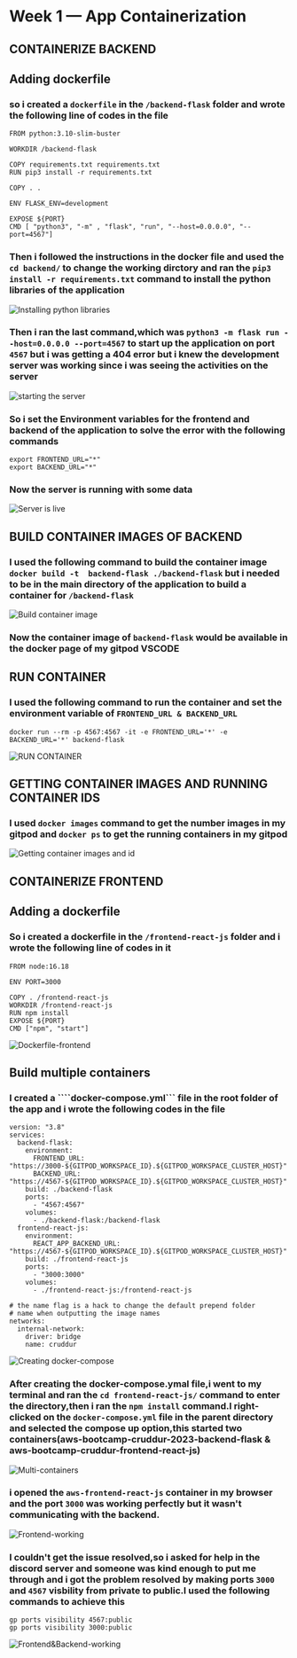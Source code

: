 # Week 1 — App Containerization
## CONTAINERIZE BACKEND
## Adding dockerfile
### so i created a ```dockerfile``` in the ```/backend-flask``` folder and wrote the following line of codes in the file 
```
FROM python:3.10-slim-buster

WORKDIR /backend-flask

COPY requirements.txt requirements.txt
RUN pip3 install -r requirements.txt

COPY . .

ENV FLASK_ENV=development

EXPOSE ${PORT}
CMD [ "python3", "-m" , "flask", "run", "--host=0.0.0.0", "--port=4567"]
```
### Then i followed the instructions in the docker file and used the ``` cd backend/``` to change the working dirctory and ran the ```pip3 install -r requirements.txt``` command to install the python libraries of the application 
![Installing python libraries](assets/docker-create.png)
### Then i ran the last command,which was ```python3 -m flask run --host=0.0.0.0 --port=4567``` to start up the application on port ```4567``` but i was getting a 404 error but i knew the development server was working since i was seeing the activities on the server 
![starting the server](assets/open-port.png)
### So i set the Environment variables for the frontend and backend of the application to solve the error with the following commands 
```
export FRONTEND_URL="*"
export BACKEND_URL="*"
```
### Now the server is running with some data 
![Server is live](assets/port-running.png)

## BUILD CONTAINER IMAGES OF BACKEND
### I used the following command to build the container image ```docker build -t  backend-flask ./backend-flask``` but i needed to be in the main directory of the application to build a container for ```/backend-flask```
![Build container image](assets/build-container.png)
### Now the container image of ```backend-flask``` would be available in the docker page of my gitpod VSCODE

## RUN CONTAINER
### I used the following command to run the container and set the environment variable of ```FRONTEND_URL & BACKEND_URL```
```
docker run --rm -p 4567:4567 -it -e FRONTEND_URL='*' -e BACKEND_URL='*' backend-flask
```
![RUN CONTAINER](assets/run-container.png)
## GETTING CONTAINER IMAGES AND RUNNING CONTAINER IDS
### I used ```docker images``` command to get the number images in my gitpod and ```docker ps``` to get the running containers in my gitpod
![Getting container images and id](assets/get-container-images.png)
## CONTAINERIZE FRONTEND
## Adding a dockerfile
### So i created a dockerfile in the ```/frontend-react-js``` folder and i wrote the following line of codes in it
```
FROM node:16.18

ENV PORT=3000

COPY . /frontend-react-js
WORKDIR /frontend-react-js
RUN npm install
EXPOSE ${PORT}
CMD ["npm", "start"]
```
![Dockerfile-frontend](assets/dockerfile-frontend.png)
## Build multiple containers
### I created a ````docker-compose.yml``` file in the root folder of the app and i wrote the following codes in the file
```
version: "3.8"
services:
  backend-flask:
    environment:
      FRONTEND_URL: "https://3000-${GITPOD_WORKSPACE_ID}.${GITPOD_WORKSPACE_CLUSTER_HOST}"
      BACKEND_URL: "https://4567-${GITPOD_WORKSPACE_ID}.${GITPOD_WORKSPACE_CLUSTER_HOST}"
    build: ./backend-flask
    ports:
      - "4567:4567"
    volumes:
      - ./backend-flask:/backend-flask
  frontend-react-js:
    environment:
      REACT_APP_BACKEND_URL: "https://4567-${GITPOD_WORKSPACE_ID}.${GITPOD_WORKSPACE_CLUSTER_HOST}"
    build: ./frontend-react-js
    ports:
      - "3000:3000"
    volumes:
      - ./frontend-react-js:/frontend-react-js

# the name flag is a hack to change the default prepend folder
# name when outputting the image names
networks: 
  internal-network:
    driver: bridge
    name: cruddur
```
![Creating docker-compose](assets/docker-compose.png)
### After creating the docker-compose.ymal file,i went to my terminal and ran the ```cd frontend-react-js/``` command to enter the directory,then i ran the ```npm install``` command.I right-clicked on the ```docker-compose.yml``` file in the parent directory and selected the compose up option,this started two containers(aws-bootcamp-cruddur-2023-backend-flask & aws-bootcamp-cruddur-frontend-react-js)
![Multi-containers](assets/multi-containers.png)
### i opened the ```aws-frontend-react-js``` container in my browser and the port ```3000``` was working perfectly but it wasn't communicating with the backend.
![Frontend-working](assets/compose1.png)
### I couldn't get the issue resolved,so i asked for help in the discord server and someone was kind enough to put me through and i got the problem resolved by making ports ```3000``` and ```4567``` visbility from private to public.I used the following commands to achieve this 
```
gp ports visibility 4567:public
gp ports visibility 3000:public
```
![Frontend&Backend-working](assets/compose2.png)


